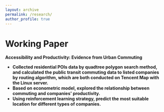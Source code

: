 ```yaml
---
layout: archive
permalink: /research/
author_profile: true
---
```

<span class='anchor' id='research'></span>

# Working Paper
<strong>Accessibility and Productivity: Evidence from Urban Commuting<strong>
- Collected residential POIs data by quadtree polygon search method, and calculated the public transit commuting data to listed companies by routing algorithm, which are both conducted on Tencent Map with the Linux server.
- Based on econometric model, explored the relationship between commuting and companies' productivity.
- Using reinforcement learning strategy, predict the most suitable location for different types of companies. 
